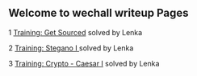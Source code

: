 ## Welcome to wechall writeup Pages

1 [Training: Get Sourced](https://github.com/kunting520/wechall/challenge/training/get_sourced/index.md) solved by Lenka

2 [Training: Stegano I ](https://github.com/kunting520/wechall/challenge/training/stegano1/index.md) solved by Lenka

3 [Training: Crypto - Caesar I](https://github.com/kunting520/wechall/challenge/training/crypto/caesar/index.md) solved by Lenka